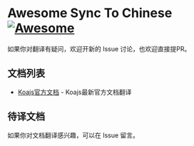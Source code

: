 # Awesome Sync To Chinese [![Awesome](https://cdn.rawgit.com/sindresorhus/awesome/d7305f38d29fed78fa85652e3a63e154dd8e8829/media/badge.svg)](https://github.com/sindresorhus/awesome)

如果你对翻译有疑问，欢迎开新的 Issue 讨论，也欢迎直接提PR。

## 文档列表

* [Koajs官方文档](http://koajs.breword.com/) - Koajs最新官方文档翻译

## 待译文档

如果你对文档翻译感兴趣，可以在 Issue 留言。
